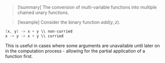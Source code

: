 > [!summary] The conversion of multi-variable functions into multiple chained unary functions.

> [!example] Consider the binary function $add(y, z)$.
```java
(x, y) -> x + y \\ non-curried
x -> y -> x + y \\ curried
```

This is useful in cases where some arguments are unavailable until later on in the computation process - allowing for the partial application of a function first.

